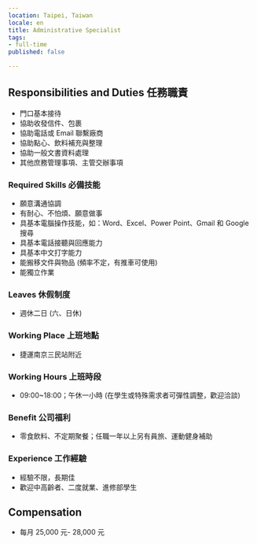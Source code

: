 ```yaml
---
location: Taipei, Taiwan
locale: en
title: Administrative Specialist
tags:
- full-time
published: false

---
```

## Responsibilities and Duties 任務職責
* 門口基本接待
* 協助收發信件、包裹
* 協助電話或 Email 聯繫廠商
* 協助點心、飲料補充與整理
* 協助一般文書資料處理
* 其他庶務管理事項、主管交辦事項

### Required Skills 必備技能
* 願意溝通協調
* 有耐心、不怕煩、願意做事
* 具基本電腦操作技能，如：Word、Excel、Power Point、Gmail 和 Google 搜尋
* 具基本電話接聽與回應能力
* 具基本中文打字能力
* 能搬移文件與物品 (頻率不定，有推車可使用)
* 能獨立作業

### Leaves 休假制度

* 週休二日 (六、日休)

### Working Place 上班地點
* 捷運南京三民站附近

### Working Hours 上班時段
* 09:00\~18:00；午休一小時 (在學生或特殊需求者可彈性調整，歡迎洽談)

### Benefit 公司福利
* 零食飲料、不定期聚餐；任職一年以上另有員旅、運動健身補助

### Experience 工作經驗
* 經驗不限，長期佳
* 歡迎中高齡者、二度就業、進修部學生

## Compensation
* 每月 25,000 元- 28,000 元